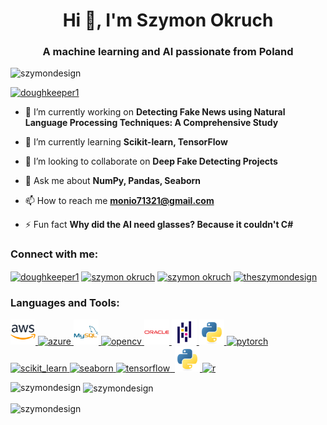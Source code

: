 <h1 align="center">Hi 👋, I'm Szymon Okruch</h1>
<h3 align="center">A machine learning and AI passionate from Poland</h3>

<p align="left"> <img src="https://komarev.com/ghpvc/?username=szymondesign&label=Profile%20views&color=0e75b6&style=flat" alt="szymondesign" /> </p>

<p align="left"> <a href="https://twitter.com/doughkeeper1" target="blank"><img src="https://img.shields.io/twitter/follow/doughkeeper1?logo=twitter&style=for-the-badge" alt="doughkeeper1" /></a> </p>

- 🔭 I’m currently working on **Detecting Fake News using Natural Language Processing Techniques: A Comprehensive Study**

- 🌱 I’m currently learning **Scikit-learn, TensorFlow**

- 👯 I’m looking to collaborate on **Deep Fake Detecting Projects**

- 💬 Ask me about **NumPy, Pandas, Seaborn**

- 📫 How to reach me **monio71321@gmail.com**

- ⚡ Fun fact **Why did the AI need glasses? Because it couldn't C#**

<h3 align="left">Connect with me:</h3>
<p align="left">
<a href="https://twitter.com/doughkeeper1" target="blank"><img align="center" src="https://raw.githubusercontent.com/rahuldkjain/github-profile-readme-generator/master/src/images/icons/Social/twitter.svg" alt="doughkeeper1" height="30" width="40" /></a>
<a href="https://linkedin.com/in/szymon okruch" target="blank"><img align="center" src="https://raw.githubusercontent.com/rahuldkjain/github-profile-readme-generator/master/src/images/icons/Social/linked-in-alt.svg" alt="szymon okruch" height="30" width="40" /></a>
<a href="https://fb.com/szymon okruch" target="blank"><img align="center" src="https://raw.githubusercontent.com/rahuldkjain/github-profile-readme-generator/master/src/images/icons/Social/facebook.svg" alt="szymon okruch" height="30" width="40" /></a>
<a href="https://www.youtube.com/c/theszymondesign" target="blank"><img align="center" src="https://raw.githubusercontent.com/rahuldkjain/github-profile-readme-generator/master/src/images/icons/Social/youtube.svg" alt="theszymondesign" height="30" width="40" /></a>
</p>

<h3 align="left">Languages and Tools:</h3>
<p align="left"> <a href="https://aws.amazon.com" target="_blank" rel="noreferrer"> <img src="https://raw.githubusercontent.com/devicons/devicon/master/icons/amazonwebservices/amazonwebservices-original-wordmark.svg" alt="aws" width="40" height="40"/> </a> <a href="https://azure.microsoft.com/en-in/" target="_blank" rel="noreferrer"> <img src="https://www.vectorlogo.zone/logos/microsoft_azure/microsoft_azure-icon.svg" alt="azure" width="40" height="40"/> </a> <a href="https://www.mysql.com/" target="_blank" rel="noreferrer"> <img src="https://raw.githubusercontent.com/devicons/devicon/master/icons/mysql/mysql-original-wordmark.svg" alt="mysql" width="40" height="40"/> </a> <a href="https://opencv.org/" target="_blank" rel="noreferrer"> <img src="https://www.vectorlogo.zone/logos/opencv/opencv-icon.svg" alt="opencv" width="40" height="40"/> </a> <a href="https://www.oracle.com/" target="_blank" rel="noreferrer"> <img src="https://raw.githubusercontent.com/devicons/devicon/master/icons/oracle/oracle-original.svg" alt="oracle" width="40" height="40"/> </a> <a href="https://pandas.pydata.org/" target="_blank" rel="noreferrer"> <img src="https://raw.githubusercontent.com/devicons/devicon/2ae2a900d2f041da66e950e4d48052658d850630/icons/pandas/pandas-original.svg" alt="pandas" width="40" height="40"/> </a> <a href="https://www.python.org" target="_blank" rel="noreferrer"> <img src="https://raw.githubusercontent.com/devicons/devicon/master/icons/python/python-original.svg" alt="python" width="40" height="40"/> </a> <a href="https://pytorch.org/" target="_blank" rel="noreferrer"> <img src="https://www.vectorlogo.zone/logos/pytorch/pytorch-icon.svg" alt="pytorch" width="40" height="40"/> </a> <a href="https://scikit-learn.org/" target="_blank" rel="noreferrer"> <img src="https://upload.wikimedia.org/wikipedia/commons/0/05/Scikit_learn_logo_small.svg" alt="scikit_learn" width="40" height="40"/> </a> <a href="https://seaborn.pydata.org/" target="_blank" rel="noreferrer"> <img src="https://seaborn.pydata.org/_images/logo-mark-lightbg.svg" alt="seaborn" width="40" height="40"/> </a> <a href="https://www.tensorflow.org" target="_blank" rel="noreferrer"> <img src="https://www.vectorlogo.zone/logos/tensorflow/tensorflow-icon.svg" alt="tensorflow" width="40" height="40"/> </a> <a href="https://unrealengine.com/" target="_blank" rel="noreferrer"> <img
<a href="https://www.python.org" target="_blank" rel="noreferrer"> <img src="https://raw.githubusercontent.com/devicons/devicon/master/icons/python/python-original.svg" alt="python" width="40" height="40"/> </a>
<a href="https://www.r-project.org/" target="_blank" rel="noreferrer"> <img src="https://www.vectorlogo.zone/logos/r-project/r-project-icon.svg" alt="r" width="40" height="40"/> </a>

<p><img align="left" src="https://github-readme-stats.vercel.app/api/top-langs?username=szymondesign&show_icons=true&locale=en&layout=compact" alt="szymondesign" /></p>

<p>&nbsp;<img align="center" src="https://github-readme-stats.vercel.app/api?username=szymondesign&show_icons=true&locale=en" alt="szymondesign" /></p>

<p><img align="center" src="https://github-readme-streak-stats.herokuapp.com/?user=szymondesign&" alt="szymondesign" /></p>

